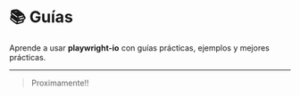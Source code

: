 # 📚 Guías

Aprende a usar **playwright-io** con guías prácticas, ejemplos y mejores prácticas.

---

> Proximamente!!

<!-- 
## 🚀 Guías Básicas

### **[📱 Configurar tu primer test móvil](../getting-started/write-first-test.md)**
Crea y ejecuta tu primer test de automatización móvil con Android o iOS.

### **[⚙️ Configuración avanzada](../configuration/index.md)**
Optimiza tu configuración con projects, capabilities y opciones específicas.

### **[🔧 Usar fixtures extendidas](../getting-started/add-fixtures.md)**
Aprende a usar las fixtures `driver` y `page` para tests más eficientes.

---

## 🎯 Guías Avanzadas

### **🔄 Ejecución Paralela**
Configura y optimiza tests paralelos para máximo rendimiento.

```typescript
// playwright.config.ts
export default defineConfig({
  workers: 4,           // 4 tests en paralelo
  fullyParallel: true,  // Paralelismo completo
  projects: [
    { name: 'android', use: { /* ... */ } },
    { name: 'ios', use: { /* ... */ } }
  ]
});
```

### **📱 Selectores Multiplataforma**
Escribe tests que funcionen en Android, iOS y Web sin duplicar código.

```typescript
test('botón multiplataforma', async ({ page }) => {
  const button = await page.selector({
    android: '//android.widget.Button[@text="Login"]',
    ios: '//XCUIElementTypeButton[@name="Login"]',
    web: '#login-button'
  });
  await button.click();
});
```

### **🎥 Grabación y Screenshots**
Configura grabación automática y capturas para debugging efectivo.

```typescript
use: {
  recordingScreen: {
    videoType: 'mp4',
    quality: 'medium'
  },
  takeScreenshot: true
}
```

---

## 🛠️ Ejemplos Prácticos

### **📋 Casos de Uso Comunes**

#### **Formularios y Login**
```typescript
test('login flow', async () => {
  await driver.$('~username').setValue('usuario@test.com');
  await driver.$('~password').setValue('password123');
  await driver.$('~login-button').click();
  
  // Verificar login exitoso
  await expect(driver.$('~welcome-message')).toBeDisplayed();
});
```

#### **Navegación y Gestos**
```typescript
test('navegación con gestos', async () => {
  // Scroll hacia abajo
  await driver.executeScript('mobile: scroll', [{ direction: 'down' }]);
  
  // Swipe horizontal
  await driver.executeScript('mobile: swipe', [{ 
    startX: 300, startY: 500, 
    endX: 100, endY: 500 
  }]);
});
```

#### **Cambio de Contexto (Apps Híbridas)**
```typescript
test('webview interaction', async () => {
  // Cambiar a contexto web
  await driver.switchContext('WEBVIEW_1');
  await driver.$('#web-button').click();
  
  // Volver a contexto nativo
  await driver.switchContext('NATIVE_APP');
  await driver.$('~native-button').click();
});
```

---

## 🎨 Mejores Prácticas

### **✅ Hacer**
- Usar selectores estables (accessibility id, resource-id)
- Implementar esperas explícitas con `waitForElement`
- Organizar tests en Page Objects
- Usar selectores multiplataforma para código reutilizable
- Configurar timeouts apropiados para tu app

### **❌ Evitar**
- Selectores frágiles basados en texto dinámico
- Sleeps/waits fijos (`sleep(5000)`)
- Tests que dependen del orden de ejecución
- Capabilities hardcodeadas en tests
- Screenshots/videos innecesarios en todos los tests

---

## 📖 Recursos Adicionales

### **📋 Enlaces Útiles**
- **[🔧 API Reference](../api/index.md)** - Documentación completa de métodos
- **[⚙️ Configuración](../configuration/index.md)** - Opciones y capabilities
- **[🔄 Migración](../migration.md)** - Migrar desde otros frameworks
- **[📱 Prerrequisitos](../prerequisites/index.md)** - Configurar Appium y dispositivos

### **💡 Ejemplos Completos**
- **[GitHub Examples](https://github.com/flavio-arc9/playwright-io-examples)** - Repositorio con ejemplos reales
- **[Test Patterns](https://github.com/flavio-arc9/playwright-io-examples/tree/main/tests)** - Patrones de testing comunes

### **🆘 Soporte**
- **[GitHub Issues](https://github.com/flavio-arc9/playwright-io/issues)** - Reportar bugs
- **[Discussions](https://github.com/flavio-arc9/playwright-io/discussions)** - Preguntas y ayuda
- **[Changelog](../changelog)** - Novedades y cambios

---

## 🎯 Próximas Guías

Estamos trabajando en más guías detalladas:

- 🔄 **CI/CD Integration** - Jenkins, GitHub Actions, Azure DevOps
- 📊 **Advanced Reporting** - Reportes personalizados y métricas
- 🧪 **Testing Strategies** - Smoke tests, regression, performance
- 📱 **Device Farms** - BrowserStack, Sauce Labs, AWS Device Farm
- 🔍 **Debugging Techniques** - Logs, network monitoring, performance

¿Tienes sugerencias para nuevas guías? [¡Compártelas con nosotros!](https://github.com/flavio-arc9/playwright-io/discussions) -->